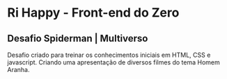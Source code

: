 # Ri Happy - Front-end do Zero

## Desafio Spiderman | Multiverso

Desafio criado para treinar os conhecimentos iniciais em HTML, CSS e javascript.
Criando uma apresentação de diversos filmes do tema Homem Aranha.





